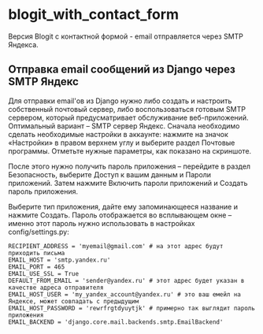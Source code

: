 # blogit_with_contact_form

Версия Blogit с контактной формой - email отправляется через SMTP Яндекса.

## Отправка email сообщений из Django через SMTP Яндекс
Для отправки email'ов из Django нужно либо создать и настроить собственный почтовый сервер, либо воспользоваться готовым SMTP сервером, который предусматривает обслуживание веб-приложений. Оптимальный вариант – SMTP сервер Яндекс. Сначала необходимо сделать необходимые настройки в аккаунте: нажмите на значок «Настройки» в правом верхнем углу и выберите раздел Почтовые программы. Отметьте нужные параметры, как показано на скриншоте.

После этого нужно получить пароль приложения – перейдите в раздел Безопасность, выберите Доступ к вашим данным и Пароли приложений. Затем нажмите Включить пароли приложений и Создать пароль приложения. 

Выберите тип приложения, дайте ему запоминающееся название и нажмите Создать. Пароль отображается во всплывающем окне – именно этот пароль нужно использовать в настройках config/settings.py:
```
RECIPIENT_ADDRESS = 'myemail@gmail.com' # на этот адрес будут приходить письма
EMAIL_HOST = 'smtp.yandex.ru'
EMAIL_PORT = 465
EMAIL_USE_SSL = True
DEFAULT_FROM_EMAIL = 'sender@yandex.ru' # этот адрес будет указан в качестве адреса отправителя
EMAIL_HOST_USER = 'my_yandex_account@yandex.ru' # это ваш емейл на Яндексе, может совпадать с предыдущим
EMAIL_HOST_PASSWORD = 'rewrfrgtdyuytjk' # примерно так выглядит пароль приложения
EMAIL_BACKEND = 'django.core.mail.backends.smtp.EmailBackend'
```

